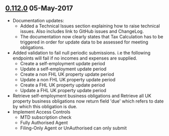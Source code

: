 

## [0.112.0](https://github.com/hmrc/self-assessment-api/releases/tag/v0.112.0) 05-May-2017


* Documentation updates:
  * Added a Technical Issues section explaining how to raise technical issues. Also includes link to GitHub issues and ChangeLog.
  * The documentation now clearly states that Tax Calculation has to be triggered in order for update data to be assessed for meeting obligations. 
* Added validation to fail null periodic submissions. i.e the following endpoints will fail if no incomes and expenses are supplied.
  * Create a self-employment update period
  * Update a self-employment update period
  * Create a non FHL UK property update period
  * Update a non FHL UK property update period
  * Create a FHL UK property update period
  * Update a FHL UK property update period
* Retrieve self-employment business obligations and Retrieve all UK property business obligations now return field 'due' which refers to date by which this obligation is due.
* Implement Access Controls
  * MTD subscription check
  * Fully Authorised Agent
  * Filing-Only Agent or UnAuthorised can only submit